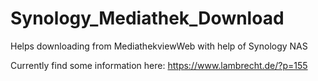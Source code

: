 # Synology_Mediathek_Download
Helps downloading from MediathekviewWeb with help of Synology NAS

Currently find some information here:
https://www.lambrecht.de/?p=155
